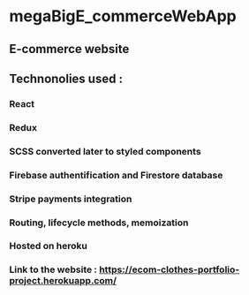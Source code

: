 # megaBigE_commerceWebApp

## E-commerce website

## Technonolies used :
### React
### Redux
### SCSS converted later to styled components
### Firebase authentification and Firestore database
### Stripe payments integration
### Routing, lifecycle methods, memoization
### Hosted on heroku

### Link to the website : https://ecom-clothes-portfolio-project.herokuapp.com/

